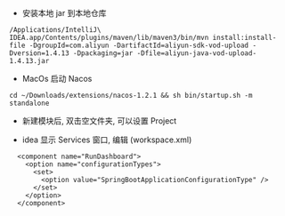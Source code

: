 - 安装本地 jar 到本地仓库
```
/Applications/IntelliJ\ IDEA.app/Contents/plugins/maven/lib/maven3/bin/mvn install:install-file -DgroupId=com.aliyun -DartifactId=aliyun-sdk-vod-upload -Dversion=1.4.13 -Dpackaging=jar -Dfile=aliyun-java-vod-upload-1.4.13.jar
```

- MacOs 启动 Nacos
```
cd ~/Downloads/extensions/nacos-1.2.1 && sh bin/startup.sh -m standalone
```

- 新建模块后, 双击空文件夹, 可以设置 Project

- idea 显示 Services 窗口, 编辑 (workspace.xml)
```
  <component name="RunDashboard">
    <option name="configurationTypes">
      <set>
        <option value="SpringBootApplicationConfigurationType" />
      </set>
    </option>
  </component>
```